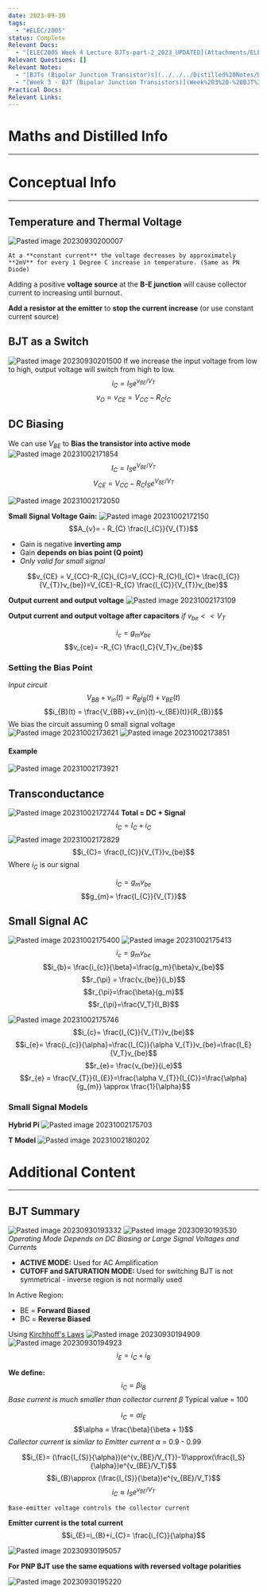 ```yaml
---
date: 2023-09-30
tags:
  - "#ELEC/2005"
status: Complete
Relevant Docs:
  - "[ELEC2005 Week 4 Lecture BJTs-part-2_2023_UPDATED](Attachments/ELEC2005%20Week%204%20Lecture%20BJTs-part-2_2023_UPDATED.pdf)"
Relevant Questions: []
Relevant Notes:
  - "[BJTs (Bipolar Junction Transistor)s](../../../Distilled%20Notes/BJTs%20(Bipolar%20Junction%20Transistor)s.md)"
  - "[Week 3 - BJT (Bipolar Junction Transistors)](Week%203%20-%20BJT%20(Bipolar%20Junction%20Transistors).md)"
Practical Docs: 
Relevant Links:
---
```

# Maths and Distilled Info
---





# Conceptual Info
---

## Temperature and Thermal Voltage
![Pasted image 20230930200007](Attachments/Pasted%20image%2020230930200007.png)
```ad-note
At a **constant current** the voltage decreases by approximately **2mV** for every 1 Degree C increase in temperature. (Same as PN Diode)

```

Adding a positive **voltage source** at the **B-E junction** will cause collector current to increasing until burnout.

**Add a resistor at the emitter** to **stop the current increase** (or use constant current source)

## BJT as a Switch
![Pasted image 20230930201500](Attachments/Pasted%20image%2020230930201500.png)
If we increase the input voltage from low to high, output voltage will switch from high to low.
$$i_{C}= I_{S} e^{v_{BE}/V_T}$$
$$v_{O}=v_{CE}=V_{CC}-R_{C}i_{C}$$

## DC Biasing
We can use $V_{BE}$ to **Bias the transistor into active mode**
![Pasted image 20231002171854](Attachments/Pasted%20image%2020231002171854.png)
$$I_{C}=I_{S}e^{V_{BE}/V_T}$$
$$V_{CE}=V_{CC}-R_{C}I_{S}e^{V_{BE}/V_T}$$

![Pasted image 20231002172050](Attachments/Pasted%20image%2020231002172050.png)

**Small Signal Voltage Gain:**
![Pasted image 20231002172150](Attachments/Pasted%20image%2020231002172150.png)
$$A_{v}= - R_{C} \frac{I_{C}}{V_{T}}$$
- Gain is negative **inverting amp**
- Gain **depends on bias point (Q point)**
- *Only valid for small signal* 

$$v_{CE} = V_{CC}-R_{C}i_{C}=V_{CC}-R_{C}(I_{C}+  \frac{I_{C}}{V_{T}}v_{be})=V_{CE}-R_{C} \frac{I_{C}}{V_{T}}v_{be}$$


**Output current and output voltage**
![Pasted image 20231002173109](Attachments/Pasted%20image%2020231002173109.png)


**Output current and output voltage after capacitors**
*if $v_{be} << V_{T}$* 

$$i_{c}=g_{m}v_{be}$$
$$v_{ce}= -R_{C} \frac{I_C}{V_T}v_{be}$$


### Setting the Bias Point
*Input circuit*
$$V_{BB}+v_{in}(t)=R_{B}i_{B}(t)+v_{BE}(t)$$
$$i_{B}(t) = \frac{V_{BB}+v_{in}(t)-v_{BE}(t)}{R_{B}}$$
We bias the circuit assuming 0 small signal voltage
![Pasted image 20231002173621](Attachments/Pasted%20image%2020231002173621.png)
![Pasted image 20231002173851](Attachments/Pasted%20image%2020231002173851.png)

#### Example
![Pasted image 20231002173921](Attachments/Pasted%20image%2020231002173921.png)





## Transconductance
![Pasted image 20231002172744](Attachments/Pasted%20image%2020231002172744.png)
**Total = DC + Signal**
$$i_{C}= I_{C}+i_{C}$$
![Pasted image 20231002172829](Attachments/Pasted%20image%2020231002172829.png)
$$i_{C}= \frac{I_{C}}{V_{T}}v_{be}$$
Where $i_{C}$ is our signal

$$i_{C}= g_{m}v_{be}$$
$$g_{m}= \frac{I_{C}}{V_{T}}$$


## Small Signal AC
![Pasted image 20231002175400](Attachments/Pasted%20image%2020231002175400.png)
![Pasted image 20231002175413](Attachments/Pasted%20image%2020231002175413.png)
$$i_{c}= g_{m}v_{be}$$
$$i_{b}= \frac{i_{c}}{\beta}=\frac{g_m}{\beta}v_{be}$$
$$r_{\pi} = \frac{v_{be}}{i_b}$$
$$r_{\pi}=\frac{\beta}{g_m}$$
$$r_{\pi}=\frac{V_T}{I_B}$$



![Pasted image 20231002175746](Attachments/Pasted%20image%2020231002175746.png)
$$i_{c}= \frac{I_{C}}{V_{T}}v_{be}$$
$$i_{e}= \frac{i_{c}}{\alpha}=\frac{I_{C}}{\alpha V_{T}}v_{be}=\frac{I_E}{V_T}v_{be}$$
$$r_{e}= \frac{v_{be}}{i_e}$$
$$r_{e} = \frac{V_{T}}{I_{E}}=\frac{\alpha V_{T}}{I_{C}}=\frac{\alpha}{g_{m}} \approx \frac{1}{\alpha}$$


### Small Signal Models

**Hybrid Pi**
![Pasted image 20231002175703](Attachments/Pasted%20image%2020231002175703.png)


**T Model**
![Pasted image 20231002180202](Attachments/Pasted%20image%2020231002180202.png)


# Additional Content
---

## BJT Summary
![Pasted image 20230930193332](../../../Resources/Templates/Attachments/Pasted%20image%2020230930193332.png)
![Pasted image 20230930193530](../../../Resources/Templates/Attachments/Pasted%20image%2020230930193530.png)
*Operating Mode Depends on DC Biasing or Large Signal Voltages and Currents*
- **ACTIVE MODE:** Used for AC Amplification
- **CUTOFF and SATURATION MODE:** Used for switching
BJT is not symmetrical - inverse region is not normally used

In Active Region:
- BE = **Forward Biased**
- BC = **Reverse Biased**

Using [Kirchhoff's Laws](../../../Distilled%20Notes/Kirchhoff's%20Laws.md) 
![Pasted image 20230930194909](../../../Resources/Templates/Attachments/Pasted%20image%2020230930194909.png)
![Pasted image 20230930194923](../../../Resources/Templates/Attachments/Pasted%20image%2020230930194923.png)
$$i_{E}=i_{C}+i_{B}$$

**We define:**
$$i_{C}=\beta i_{B}$$
*Base current is much smaller than collector current*
$\beta$ Typical value = 100

$$i_{C}=\alpha i_E$$
$$\alpha = \frac{\beta}{\beta + 1}$$
*Collector current is similar to Emitter current*
$\alpha$ = 0.9 - 0.99

$$i_{E}= (\frac{I_{S}}{\alpha})(e^{v_{BE}/V_{T}}-1)\approx(\frac{I_S}{\alpha})e^{v_{BE}/V_T}$$
$$i_{B}\approx (\frac{I_{S}}{\beta})e^{v_{BE}/V_T}$$
$$i_{C}\approx I_{S}e^{v_{BE}/V_T}$$

```ad-note
Base-emitter voltage controls the collector current
```


**Emitter current is the total current**
$$i_{E}=i_{B}+i_{C}= \frac{i_{C}}{\alpha}$$

![Pasted image 20230930195057](../../../Resources/Templates/Attachments/Pasted%20image%2020230930195057.png)

**For PNP BJT use the same equations with reversed voltage polarities**

![Pasted image 20230930195220](../../../Resources/Templates/Attachments/Pasted%20image%2020230930195220.png)
